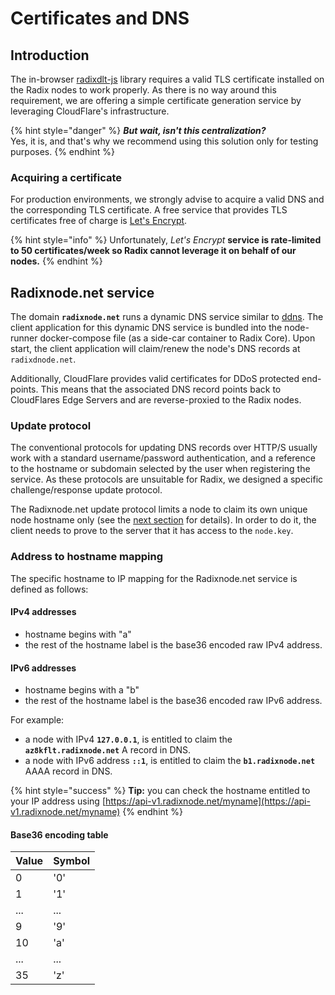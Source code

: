 # Certificates and DNS

## Introduction

The in-browser [radixdlt-js](../../developer/javascript-client-library-guide/) library requires a valid TLS certificate installed on the Radix nodes to work properly. As there is no way around this requirement, we are offering a simple certificate generation service by leveraging CloudFlare's infrastructure.

{% hint style="danger" %}
_**But wait, isn't this centralization?**_  
Yes, it is, and that's why we recommend using this solution only for testing purposes.
{% endhint %}

### Acquiring a certificate

For production environments, we strongly advise to acquire a valid DNS and the corresponding TLS certificate. A free service that provides TLS certificates free of charge is [Let's Encrypt](https://letsencrypt.org/). 

{% hint style="info" %}
Unfortunately, _Let's Encrypt_ ****service **is rate-limited to 50 certificates/week** so Radix cannot leverage it on behalf of our nodes**.**
{% endhint %}

## Radixnode.net service

The domain **`radixnode.net`** runs a dynamic DNS service similar to [ddns](https://github.com/pboehm/ddns). The client application for this dynamic DNS service is bundled into the node-runner docker-compose file \(as a side-car container to Radix Core\). Upon start, the client application will claim/renew the node's DNS records at `radixdnode.net`.

Additionally, CloudFlare provides valid certificates for DDoS protected end-points. This means that the associated DNS record points back to CloudFlares Edge Servers and are reverse-proxied to the Radix nodes.

### Update protocol

The conventional protocols for updating DNS records over HTTP/S usually work with a standard username/password authentication, and a reference to the hostname or subdomain selected by the user when registering the service. As these protocols are unsuitable for Radix, we designed a specific challenge/response update protocol.

The Radixnode.net update protocol limits a node to claim its own unique node hostname only \(see the [next section](certificates-and-dns.md#address-to-hostname-mapping) for details\). In order to do it, the client needs to prove to the server that it has access to the `node.key`.

### Address to hostname mapping

The specific hostname to IP mapping for the Radixnode.net service is defined as follows:

#### IPv4 addresses

* hostname begins with "a"
* the rest of the hostname label is the base36 encoded raw IPv4 address.

#### IPv6 addresses

* hostname begins with a "b"
* the rest of the hostname label is the base36 encoded raw IPv6 address.

For example:

* a node with IPv4 **`127.0.0.1`**, is entitled to claim the **`az8kflt.radixnode.net`** A record in DNS.
* a node with IPv6 address **`::1`**, is entitled to claim the **`b1.radixnode.net`** AAAA record in DNS.

{% hint style="success" %}
**Tip:** you can check the hostname entitled to your IP address using [https://api-v1.radixnode.net/myname](https://api-v1.radixnode.net/myname)
{% endhint %}

#### Base36 encoding table

| Value | Symbol |
| :--- | :--- |
| 0 | '0' |
| 1 | '1' |
| ... | ... |
| 9 | '9' |
| 10 | 'a' |
| ... | ... |
| 35 | 'z' |

